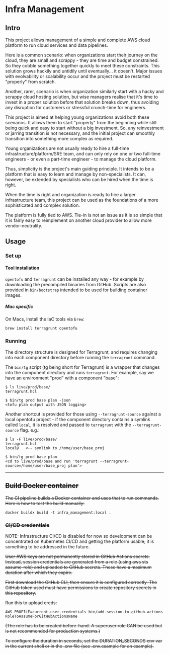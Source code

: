 # Infra Management

## Intro

This project allows management of a simple and complete AWS cloud platform to run cloud services and data pipelines.

Here is a common scenario: when organizations start their journey on the cloud, they are small and scrappy - they are
time and budget constrained. So they cobble something together quickly to meet these constraints. This solution grows
hackily and untidily until eventually... it doesn't. Major issues with evolvability or scalability occur and the project
must be restarted "properly" from scratch.

Another, rarer, scenario is when organization similarly start with a hacky and scrappy cloud hosting solution, but wise
managers realise that it's time to invest in a proper solution before that solution breaks down, thus avoiding any
disruption for customers or stressful crunch-time for engineers.

This project is aimed at helping young organizations avoid both these scenarios. It allows them to start "properly" from
the beginning while still being quick and easy to start without a big investment. So, any reinvestment or jarring
transition is not necessary, and the initial project can smoothly transition into something more complex as required.

Young organizations are not usually ready to hire a full-time infrastructure/platform/SRE team, and can only rely on one
or two full-time engineers - or even a part-time engineer - to manage the cloud platform.

Thus, simplicity is the project's main guiding principle. It intends to be a platform that is easy to learn and manage
by non-specialists. It can, however, be extended by specialists who can be hired when the time is right.

When the time is right and organization is ready to hire a larger infrastructure team, this project can be used as the
foundations of a more sophisticated and complex solution.

The platform is fully tied to AWS. Tie-in is not an issue as it is so simple that it is fairly easy to reimplement on
another cloud provider to allow more vendor-neutrality.

## Usage

### Set up

#### Tool installation

`opentofu` and `terragrunt` can be installed any way - for example by downloading the precompiled binaries from GitHub.
Scripts are also provided in `bin/bootstrap` intended to be used for building container images.

##### Mac specific

On Macs, install the IaC tools via `brew`:

```shell
brew install terragrunt opentofu
```

### Running

The directory structure is designed for Terragrunt, and requires changing into each component directory before running
the `terragrunt` command.

The `bin/tg` script (tg being short for Terragrunt) is a wrapper that changes into the component directory and runs
`terragrunt`. For example, say we have an environment "prod" with a component "base":

```
$ ls live/prod/base/
terragrunt.hcl

$ bin/tg prod base plan -json
<tofu plan output with JSON logging>
```

Another shortcut is provided for those using `--terragrunt-source` against a local opentofu project - if the component
directory contains a symlink called `local`, it is resolved and passed to `terragrunt` with the `--terragrunt-source`
flag. e.g.:

```
$ ls -F live/prod/base/
terragrunt.hcl
local@   <-- symlink to /home/user/base_proj

$ bin/tg prod base plan
<cd to live/prod/base and run 'terragrunt --terragrunt-source=/home/user/base_proj plan'>
```

---

## ~~Build Docker container~~

~~The CI pipeline builds a Docker container and uses that to run commands. Here is how to test the build manually:~~

```shell
docker buildx build -t infra_management:local .
```

### ~~CI/CD credentials~~

NOTE: Infrastructure CI/CD is disabled for now so development can be concentrated on Kubernetes CI/CD and getting the
platform usable; it is something to be addressed in the future.

~~User AWS keys are not permanently stored in GitHub Actions secrets. Instead, session credentials are generated from a
role (using aws sts assume-role) and uploaded to GitHub secrets. These have a maximum duration after which they
expire.~~

~~First download the GitHub CLI, then ensure it is configured correctly. The GitHub token used must have permissions to
create repository secrets in this repository.~~

~~Run this to upload creds:~~
```
AWS_PROFILE=current-user-credentials bin/add-session-to-github-actions RoleToAssumeForGitHubActionsName
```

~~(The role has to be created before-hand. A superuser role CAN be used but is not recommended for production
systems.)~~

~~To configure the duration in seconds, set the DURATION_SECONDS env var in the current shell or in the .env file (see
.env.example for an example).~~
